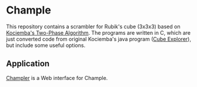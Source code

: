 # Chample

This repository contains a scrambler for Rubik's cube (3x3x3)
based on [Kociemba's Two-Phase Algorithm](http://kociemba.org/math/twophase.htm).
The programs are written in C, which are just converted code
from original Kociemba's java program
([Cube Explorer](http://kociemba.org/download.htm)),
but include some useful options.

## Application

[Champler](http://wrcc.main.jp/tools/champler) is a Web interface for Chample.
